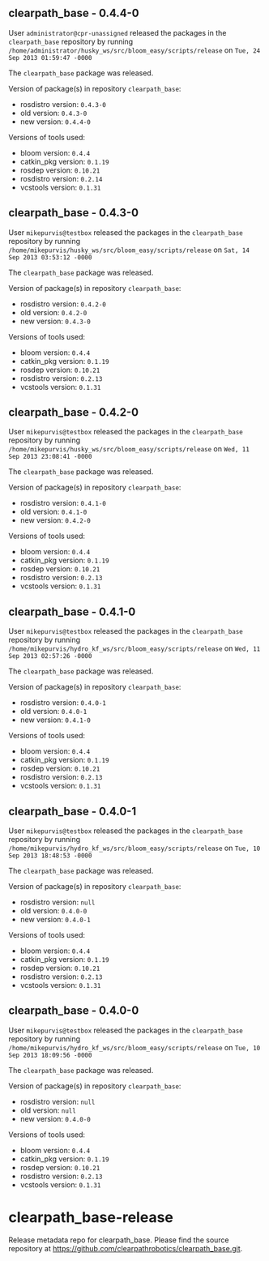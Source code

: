 ## clearpath_base - 0.4.4-0

User `administrator@cpr-unassigned` released the packages in the `clearpath_base` repository by running `/home/administrator/husky_ws/src/bloom_easy/scripts/release` on `Tue, 24 Sep 2013 01:59:47 -0000`

The `clearpath_base` package was released.

Version of package(s) in repository `clearpath_base`:
- rosdistro version: `0.4.3-0`
- old version: `0.4.3-0`
- new version: `0.4.4-0`

Versions of tools used:
- bloom version: `0.4.4`
- catkin_pkg version: `0.1.19`
- rosdep version: `0.10.21`
- rosdistro version: `0.2.14`
- vcstools version: `0.1.31`


## clearpath_base - 0.4.3-0

User `mikepurvis@testbox` released the packages in the `clearpath_base` repository by running `/home/mikepurvis/husky_ws/src/bloom_easy/scripts/release` on `Sat, 14 Sep 2013 03:53:12 -0000`

The `clearpath_base` package was released.

Version of package(s) in repository `clearpath_base`:
- rosdistro version: `0.4.2-0`
- old version: `0.4.2-0`
- new version: `0.4.3-0`

Versions of tools used:
- bloom version: `0.4.4`
- catkin_pkg version: `0.1.19`
- rosdep version: `0.10.21`
- rosdistro version: `0.2.13`
- vcstools version: `0.1.31`


## clearpath_base - 0.4.2-0

User `mikepurvis@testbox` released the packages in the `clearpath_base` repository by running `/home/mikepurvis/husky_ws/src/bloom_easy/scripts/release` on `Wed, 11 Sep 2013 23:08:41 -0000`

The `clearpath_base` package was released.

Version of package(s) in repository `clearpath_base`:
- rosdistro version: `0.4.1-0`
- old version: `0.4.1-0`
- new version: `0.4.2-0`

Versions of tools used:
- bloom version: `0.4.4`
- catkin_pkg version: `0.1.19`
- rosdep version: `0.10.21`
- rosdistro version: `0.2.13`
- vcstools version: `0.1.31`


## clearpath_base - 0.4.1-0

User `mikepurvis@testbox` released the packages in the `clearpath_base` repository by running `/home/mikepurvis/hydro_kf_ws/src/bloom_easy/scripts/release` on `Wed, 11 Sep 2013 02:57:26 -0000`

The `clearpath_base` package was released.

Version of package(s) in repository `clearpath_base`:
- rosdistro version: `0.4.0-1`
- old version: `0.4.0-1`
- new version: `0.4.1-0`

Versions of tools used:
- bloom version: `0.4.4`
- catkin_pkg version: `0.1.19`
- rosdep version: `0.10.21`
- rosdistro version: `0.2.13`
- vcstools version: `0.1.31`


## clearpath_base - 0.4.0-1

User `mikepurvis@testbox` released the packages in the `clearpath_base` repository by running `/home/mikepurvis/hydro_kf_ws/src/bloom_easy/scripts/release` on `Tue, 10 Sep 2013 18:48:53 -0000`

The `clearpath_base` package was released.

Version of package(s) in repository `clearpath_base`:
- rosdistro version: `null`
- old version: `0.4.0-0`
- new version: `0.4.0-1`

Versions of tools used:
- bloom version: `0.4.4`
- catkin_pkg version: `0.1.19`
- rosdep version: `0.10.21`
- rosdistro version: `0.2.13`
- vcstools version: `0.1.31`


## clearpath_base - 0.4.0-0

User `mikepurvis@testbox` released the packages in the `clearpath_base` repository by running `/home/mikepurvis/hydro_kf_ws/src/bloom_easy/scripts/release` on `Tue, 10 Sep 2013 18:09:56 -0000`

The `clearpath_base` package was released.

Version of package(s) in repository `clearpath_base`:
- rosdistro version: `null`
- old version: `null`
- new version: `0.4.0-0`

Versions of tools used:
- bloom version: `0.4.4`
- catkin_pkg version: `0.1.19`
- rosdep version: `0.10.21`
- rosdistro version: `0.2.13`
- vcstools version: `0.1.31`


clearpath_base-release
======================

Release metadata repo for clearpath_base. Please find the source repository at https://github.com/clearpathrobotics/clearpath_base.git.
